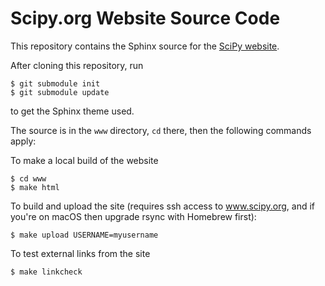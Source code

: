# Scipy.org Website Source Code
 
This repository contains the Sphinx source for the [SciPy website](http://www.scipy.org/).

After cloning this repository, run

`$ git submodule init`  
`$ git submodule update`

to get the Sphinx theme used.

The source is in the `www` directory, `cd` there, then the following
commands apply:

To make a local build of the website

`$ cd www`  
`$ make html`

To build and upload the site (requires ssh access to www.scipy.org,
and if you're on macOS then upgrade rsync with Homebrew first):

`$ make upload USERNAME=myusername`  

To test external links from the site

`$ make linkcheck`

